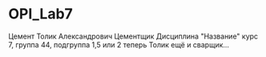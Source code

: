 # OPI_Lab7
Цемент
Толик
Александрович
Цементщик 
Дисциплина "Название"
курс 7, группа 44, подгруппа 1,5 или 2
теперь Толик ещё и сварщик...
